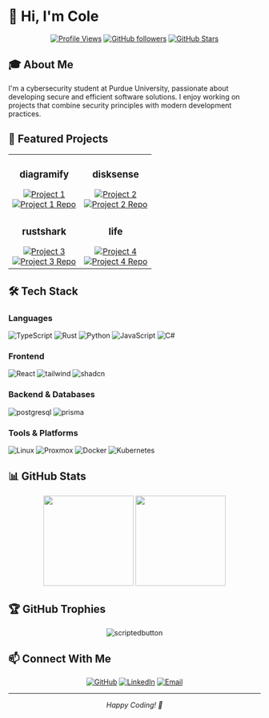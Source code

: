 # 👋 Hi, I'm Cole

<div align="center">
  
  [![Profile Views](https://komarev.com/ghpvc/?username=scriptedbutton&label=Profile%20views&color=0e75b6&style=flat)](https://github.com/scriptedbutton)
  [![GitHub followers](https://img.shields.io/github/followers/scriptedbutton?label=Followers&style=social)](https://github.com/scriptedbutton)
  [![GitHub Stars](https://img.shields.io/github/stars/scriptedbutton?label=Stars&style=social)](https://github.com/scriptedbutton)
  
</div>

## 🎓 About Me

I'm a cybersecurity student at Purdue University, passionate about developing secure and efficient software solutions. I enjoy working on projects that combine security principles with modern development practices.

## 🚀 Featured Projects

<div align="center">
  <table>
    <tr>
      <td width="50%">
        <h3 align="center">diagramify</h3>
        <div align="center">  
          <a href="https://github.com/scriptedbutton/diagramify" target="_blank">
            <img src="https://github-readme-stats.vercel.app/api/pin/?username=scriptedbutton&repo=diagramify&theme=tokyonight" alt="Project 1" />
          </a>
          <br>
          <a href="https://github.com/scriptedbutton/diagramify" target="_blank">
            <img src="https://img.shields.io/badge/Code-View%20Repository-blue?style=for-the-badge&logo=github" alt="Project 1 Repo" />
          </a>
        </div>
      </td>
      <td width="50%">
        <h3 align="center">disksense</h3>
        <div align="center">
          <a href="https://github.com/scriptedbutton/disksense" target="_blank">
            <img src="https://github-readme-stats.vercel.app/api/pin/?username=scriptedbutton&repo=disksense&theme=tokyonight" alt="Project 2" />
          </a>
          <br>
          <a href="https://github.com/scriptedbutton/disksense" target="_blank">
            <img src="https://img.shields.io/badge/Code-View%20Repository-blue?style=for-the-badge&logo=github" alt="Project 2 Repo" />
          </a>
        </div>
      </td>
    </tr>
    <tr>
      <td width="50%">
        <h3 align="center">rustshark</h3>
        <div align="center">
          <a href="https://github.com/scriptedbutton/rustshark" target="_blank">
            <img src="https://github-readme-stats.vercel.app/api/pin/?username=scriptedbutton&repo=rustshark&theme=tokyonight" alt="Project 3" />
          </a>
          <br>
          <a href="https://github.com/scriptedbutton/rustshark" target="_blank">
            <img src="https://img.shields.io/badge/Code-View%20Repository-blue?style=for-the-badge&logo=github" alt="Project 3 Repo" />
          </a>
        </div>
      </td>
      <td width="50%">
        <h3 align="center">life</h3>
        <div align="center">
          <a href="https://github.com/scriptedbutton/life" target="_blank">
            <img src="https://github-readme-stats.vercel.app/api/pin/?username=scriptedbutton&repo=life&theme=tokyonight" alt="Project 4" />
          </a>
          <br>
          <a href="https://github.com/scriptedbutton/life" target="_blank">
            <img src="https://img.shields.io/badge/Code-View%20Repository-blue?style=for-the-badge&logo=github" alt="Project 4 Repo" />
          </a>
        </div>
      </td>
    </tr>
  </table>
</div>

## 🛠️ Tech Stack

### Languages

![TypeScript](https://shields.io/badge/TypeScript-3178C6?logo=TypeScript&logoColor=FFF&style=flat-square)
![Rust](https://shields.io/badge/-Rust-3776AB?style=flat&logo=rust)
![Python](https://img.shields.io/badge/-Python-3776AB?style=flat-square&logo=python&logoColor=white)
![JavaScript](https://img.shields.io/badge/-JavaScript-F7DF1E?style=flat-square&logo=javascript&logoColor=black)
![C#](https://img.shields.io/badge/C%23-239120?style=flat-square&logo=unity&logoColor=white)

### Frontend

![React](https://shields.io/badge/react-black?logo=react&style=flat-square)
![tailwind](https://img.shields.io/badge/tailwindcss-0F172A?&logo=tailwindcss)
![shadcn](https://img.shields.io/badge/shadcn/ui-000000?style=flat-square&logo=shadcn/ui&logoColor=white)

### Backend & Databases

![postgresql](https://img.shields.io/badge/postgresql-4169e1?style=flat-square&logo=postgresql&logoColor=white)
![prisma](https://img.shields.io/badge/Prisma-3982CE?style=flat-square&logo=Prisma&logoColor=white)

### Tools & Platforms

![Linux](https://img.shields.io/badge/-Linux-FCC624?style=flat-square&logo=linux&logoColor=black)
![Proxmox](https://img.shields.io/badge/Proxmox-E57000?&style=flat-square&logo=Proxmox&logoColor=white)
![Docker](https://img.shields.io/badge/docker-257bd6?style=flat-square&logo=docker&logoColor=white)
![Kubernetes](https://img.shields.io/badge/kubernetes-326CE5?&style=flat-square&logo=kubernetes&logoColor=white)

## 📊 GitHub Stats

<div align="center">
  <img height="180em" src="https://github-readme-stats.vercel.app/api?username=scriptedbutton&show_icons=true&theme=tokyonight&include_all_commits=true&count_private=true"/>
  <img height="180em" src="https://github-readme-stats.vercel.app/api/top-langs/?username=scriptedbutton&layout=compact&langs_count=7&theme=tokyonight"/>
</div>

## 🏆 GitHub Trophies

<div align="center">
  <img src="https://github-profile-trophy.vercel.app/?username=scriptedbutton&theme=tokyonight&no-frame=false&column=7&margin-w=15&margin-h=15" alt="scriptedbutton" />
</div>

## 📫 Connect With Me

<div align="center">
  
  [![GitHub](https://img.shields.io/badge/-GitHub-181717?style=flat-square&logo=github&logoColor=white)](https://github.com/scriptedbutton)
  [![LinkedIn](https://img.shields.io/badge/-LinkedIn-0077B5?style=flat-square&logo=linkedin&logoColor=white)](https://www.linkedin.com/in/cole-brooks/)
  [![Email](https://img.shields.io/badge/-Email-D14836?style=flat-square&logo=gmail&logoColor=white)](mailto:macoryx@gmail.com)
  
</div>

---

<div align="center">
  <i>Happy Coding! 🚀</i>
</div>

<!--
**scriptedbutton/scriptedbutton** is a ✨ _special_ ✨ repository because its `README.md` (this file) appears on your GitHub profile.

Here are some ideas to get you started:

- 🔭 I'm currently working on ...
- 🌱 I'm currently learning ...
- 👯 I'm looking to collaborate on ...
- 🤔 I'm looking for help with ...
- 💬 Ask me about ...
- 📫 How to reach me: ...
- 😄 Pronouns: ...
- ⚡ Fun fact: ...
-->
